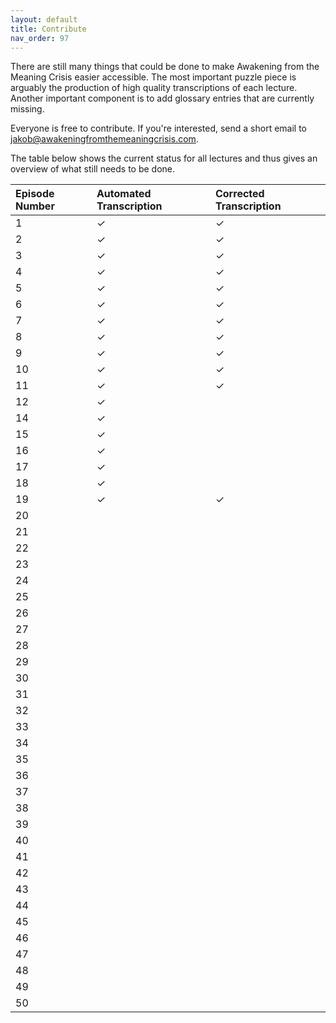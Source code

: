 ```yaml
---
layout: default
title: Contribute
nav_order: 97
---
```


There are still many things that could be done to make Awakening from the Meaning Crisis easier accessible. The most important puzzle piece is arguably the production of high quality transcriptions of each lecture. Another important component is to add glossary entries that are currently missing. 

Everyone is free to contribute. If you're interested, send a short email to [jakob@awakeningfromthemeaningcrisis.com](mailto:jakob@awakeningfromthemeaningcrisis.com).

The table below shows the current status for all lectures and thus gives an overview of what still needs to be done.


| Episode Number  | Automated Transcription | Corrected Transcription |
|:-------------|:------------------|:------|
| 1 | ✓ | ✓  |
| 2 | ✓ | ✓  |
| 3 | ✓ | ✓  |
| 4 | ✓ | ✓  |
| 5 | ✓ | ✓  |
| 6 | ✓ | ✓  |
| 7 | ✓ | ✓  |
| 8 | ✓ | ✓  |
| 9 | ✓ | ✓  |
| 10 | ✓ | ✓  |
| 11 | ✓ | ✓  |
| 12|  ✓ |  |
| 14 |  ✓|  |
| 15 |  ✓|  |
| 16 |  ✓|  |
| 17 |  ✓|  |
| 18 |  ✓|  |
| 19 |  ✓ | ✓  |
| 20 | |  |
| 21 | |  |
| 22 | |  |
| 23 | |  |
| 24 | |  |
| 25 | |  |
| 26 | |  |
| 27 | |  |
| 28 | |  |
| 29 | |  |
| 30 | |  |
| 31 | |  |
| 32 | |  |
| 33 | |  |
| 34 | |  |
| 35 | |  |
| 36 | |  |
| 37| |  |
| 38 | |  |
| 39| |  |
| 40 | |  |
| 41| |  |
| 42| |  |
| 43 | |  |
| 44 | |  |
| 45| |  |
| 46 | |  |
| 47 | |  |
| 48| |  |
| 49 | |  |
| 50 | |  |

